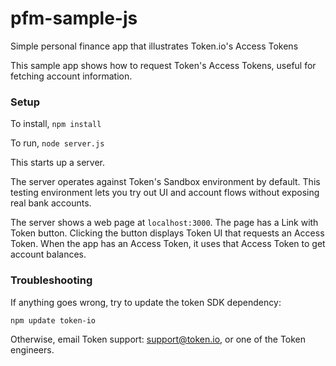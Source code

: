 # pfm-sample-js

Simple personal finance app that illustrates Token.io's Access Tokens

This sample app shows how to request Token's Access Tokens, useful
for fetching account information.

### Setup

To install, `npm install`

To run, `node server.js`

This starts up a server.

The server operates against Token's Sandbox environment by default.
This testing environment lets you try out UI and account flows without
exposing real bank accounts.

The server shows a web page at `localhost:3000`. The page has a Link with Token button.
Clicking the button displays Token UI that requests an Access Token.
When the app has an Access Token, it uses that Access Token to get account balances.

### Troubleshooting

If anything goes wrong, try to update the token SDK dependency:

`npm update token-io`

Otherwise, email Token support: support@token.io, or one of the Token engineers.
